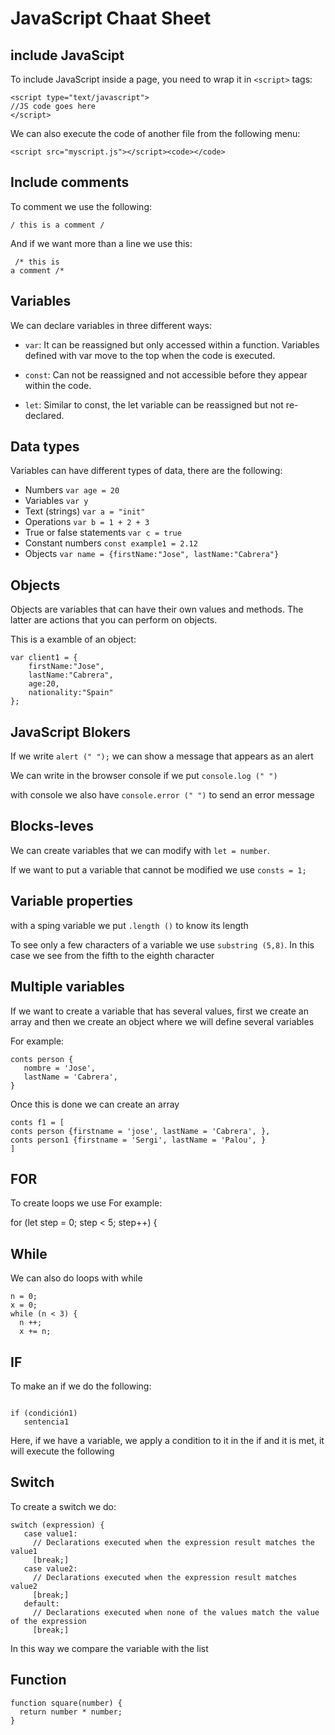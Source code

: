 # JavaScript Chaat Sheet

## include JavaScipt
To include JavaScript inside a page, you need to wrap it in `<script>` tags:
```
<script type="text/javascript">
//JS code goes here
</script>
```
We can also execute the code of another file from the following menu:

`<script src="myscript.js"></script><code></code>`

## Include comments
To comment we use the following:

`/ this is a comment /`

And if we want more than a line we use this:
```
 /* this is 
a comment /* 
```
## Variables

We can declare variables in three different ways:

* `var`: It can be reassigned but only accessed within a function. Variables defined with var move to the top when the code is executed.

* `const`: Can not be reassigned and not accessible before they appear within the code.

* `let`: Similar to const, the let variable can be reassigned but not re-declared.

## Data types

Variables can have different types of data, there are the following:

* Numbers  `var age = 20`
* Variables  `var y`
* Text (strings)  `var a = "init"`
* Operations  `var b = 1 + 2 + 3`
* True or false statements `var c = true`
* Constant numbers `const example1 = 2.12`
* Objects  `var name = {firstName:"Jose", lastName:"Cabrera"}`

## Objects

Objects are variables that can have their own values and methods. The latter are actions that you can perform on objects.

This is a examble of an object:
```
var client1 = {
    firstName:"Jose",
    lastName:"Cabrera",
    age:20,
    nationality:"Spain"
};
```
## JavaScript Blokers

If we write `alert (" ");`  we can show a message that appears as an alert

We can write in the browser console if we put `console.log (" ")`

with console we also have `console.error (" ")` to send an error message

## Blocks-leves

We can create variables that we can modify with `let = number`.

If we want to put a variable that cannot be modified we use `consts = 1;`

## Variable properties

with a sping variable we put `.length ()` to know its length

To see only a few characters of a variable we use `substring (5,8)`. In this case we see from the fifth to the eighth character

## Multiple variables

If we want to create a variable that has several values, first we create an array and then we create an object where we will define several variables

For example:
```
conts person {
   nombre = 'Jose',
   lastName = 'Cabrera',
}
```

Once this is done we can create an array
```
conts f1 = [ 
conts person {firstname = 'jose', lastName = 'Cabrera', },
conts person1 {firstname = 'Sergi', lastName = 'Palou', }
]
```
## FOR

To create loops we use For
example:

for (let step = 0; step < 5; step++) {


## While


We can also do loops with while

```
n = 0;
x = 0;
while (n < 3) {
  n ++;
  x += n;
```
## IF

To make an if we do the following:
```

if (condición1)
   sentencia1
```
Here, if we have a variable, we apply a condition to it in the if and it is met, it will execute the following

## Switch

To create a switch we do: 
```
switch (expression) {
   case value1:
     // Declarations executed when the expression result matches the value1
     [break;]
   case value2:
     // Declarations executed when the expression result matches value2
     [break;]
   default:
     // Declarations executed when none of the values match the value of the expression
     [break;]
```

In this way we compare the variable with the list

## Function

```
function square(number) {
  return number * number;
}
```
